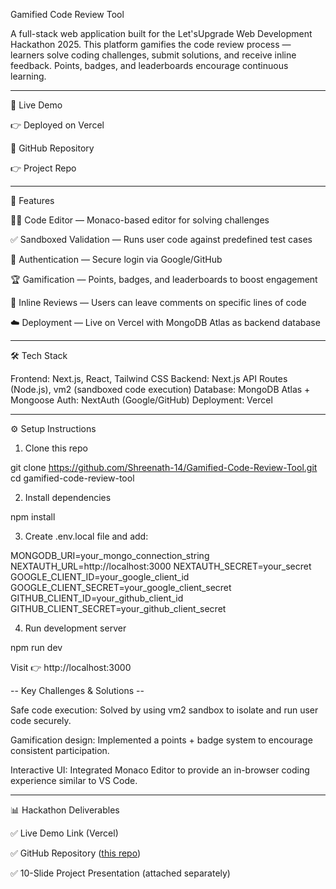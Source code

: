 Gamified Code Review Tool 

A full-stack web application built for the Let'sUpgrade Web Development Hackathon 2025.
This platform gamifies the code review process — learners solve coding challenges, submit solutions, and receive inline feedback. Points, badges, and leaderboards encourage continuous learning.

---

🚀 Live Demo

👉 Deployed on Vercel

📂 GitHub Repository

👉 Project Repo

---

📌 Features

👨‍💻 Code Editor — Monaco-based editor for solving challenges

✅ Sandboxed Validation — Runs user code against predefined test cases

🔑 Authentication — Secure login via Google/GitHub

🏆 Gamification — Points, badges, and leaderboards to boost engagement

📝 Inline Reviews — Users can leave comments on specific lines of code

☁️ Deployment — Live on Vercel with MongoDB Atlas as backend database

---

🛠️ Tech Stack

Frontend: Next.js, React, Tailwind CSS
Backend: Next.js API Routes (Node.js), vm2 (sandboxed code execution)
Database: MongoDB Atlas + Mongoose
Auth: NextAuth (Google/GitHub)
Deployment: Vercel

---

⚙️ Setup Instructions

1. Clone this repo

git clone https://github.com/Shreenath-14/Gamified-Code-Review-Tool.git
cd gamified-code-review-tool


2. Install dependencies

npm install


3. Create .env.local file and add:

MONGODB_URI=your_mongo_connection_string
NEXTAUTH_URL=http://localhost:3000
NEXTAUTH_SECRET=your_secret
GOOGLE_CLIENT_ID=your_google_client_id
GOOGLE_CLIENT_SECRET=your_google_client_secret
GITHUB_CLIENT_ID=your_github_client_id
GITHUB_CLIENT_SECRET=your_github_client_secret


4. Run development server

npm run dev

Visit 👉 http://localhost:3000


-- Key Challenges & Solutions --

Safe code execution: Solved by using vm2 sandbox to isolate and run user code securely.

Gamification design: Implemented a points + badge system to encourage consistent participation.

Interactive UI: Integrated Monaco Editor to provide an in-browser coding experience similar to VS Code.


---

📊 Hackathon Deliverables

✅ Live Demo Link (Vercel)

✅ GitHub Repository ([this repo](https://github.com/Shreenath-14/Gamified-Code-Review-Tool.git))

✅ 10-Slide Project Presentation (attached separately)

